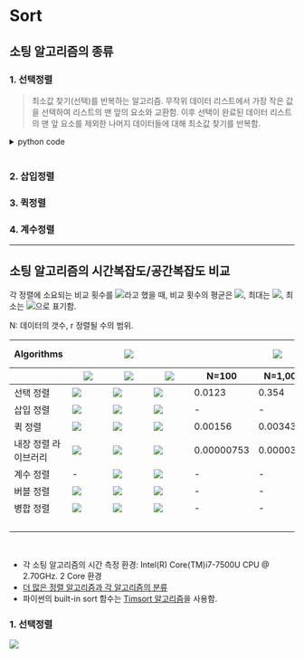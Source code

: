 # Sort

## 소팅 알고리즘의 종류

### 1. 선택정렬

> 최소값 찾기(선택)를 반복하는 알고리즘. 무작위 데이터 리스트에서 가장 작은 값을 선택하여 리스트의 맨 앞의 요소와 교환함. 이후 선택이 완료된 데이터 리스트의 맨 앞 요소를 제외한 나머지 데이터들에 대해 최소값 찾기를 반복함.

<details><summary>python code</summary>

```py
import random

def selection_sort(data_to_sort):
    for i in range(len(data_to_sort) - 1):
        min_idx = i
        for j in range(i + 1, len(data_to_sort)):
            if data_to_sort[min_idx] > data_to_sort[j]:
                min_idx = j
        data_to_sort[i], data_to_sort[min_idx] = data_to_sort[min_idx], data_to_sort[i]

    return data_to_sort

unsorted_data = [random.randint(0, 10) for _ in range(10)]
print('before: {}'.format(unsorted_data))
sorted_data = selection_sort(unsorted_data)
print('after:  {}'.format(sorted_data))

# Sample Output
# before: [3, 2, 4, 0, 5, 2, 1, 7, 1, 7]
# after:  [0, 1, 1, 2, 2, 3, 4, 5, 7, 7]
```

</details></br>


### 2. 삽입정렬


### 3. 퀵정렬


### 4. 계수정렬


---
## 소팅 알고리즘의 시간복잡도/공간복잡도 비교

각 정렬에 소요되는 비교 횟수를 <img src="https://chart.apis.google.com/chart?cht=tx&chl=C" />라고 했을 때, 비교 횟수의 평균은 <img src="https://chart.apis.google.com/chart?cht=tx&chl=C_%7Bave%7D" />, 최대는 <img src="https://chart.apis.google.com/chart?cht=tx&chl=C_%7Bmax%7D" />, 최소는 <img src="https://chart.apis.google.com/chart?cht=tx&chl=C_%7Bmin%7D" />으로 표기함. 

N: 데이터의 갯수, r 정렬될 수의 범위.

<table>
    <thead>
        <tr>
            <th>Algorithms</th>
            <th colspan="3" align="center"><img src="https://chart.apis.google.com/chart?cht=tx&chl=O(C)" /></th>
            <th colspan="3" align="center"><img src="https://chart.apis.google.com/chart?cht=tx&chl=Times(N)_%7Bsec%7D" /></th>
            <th colspan="2" align="center">Space Complexity</th>
        </tr>
        <tr>
            <th>&nbsp;</th>
            <th><img src="https://chart.apis.google.com/chart?cht=tx&chl=C_%7Bmin%7D" /></th>
            <th><img src="https://chart.apis.google.com/chart?cht=tx&chl=C_%7Bmax%7D" /></th>
            <th><img src="https://chart.apis.google.com/chart?cht=tx&chl=C_%7Bave%7D" /></th>
            <th>N=100</th>
            <th>N=1,000</th>
            <th>N=10,000</th>
            <th><img src="https://chart.apis.google.com/chart?cht=tx&chl=mem_%7Bworst%7D" /></th>
            <th><img src="https://chart.apis.google.com/chart?cht=tx&chl=mem_%7Bavg%7D" /></th>
        </tr>
    </thead>
    <tbody>
        <tr>
            <td>선택 정렬</td>
            <td><img src="https://chart.apis.google.com/chart?cht=tx&chl=O(N%5E2)" /></td>
            <td><img src="https://chart.apis.google.com/chart?cht=tx&chl=O(N%5E2)" /></td>
            <td><img src="https://chart.apis.google.com/chart?cht=tx&chl=O(N%5E2)" /></td>
            <td>0.0123</td>
            <td>0.354</td>
            <td>15.475</td>
            <td><img src="https://chart.apis.google.com/chart?cht=tx&chl=1" /></td>
            <td>-</td>
        </tr>
        <tr>
            <td>삽입 정렬</td>
            <td><img src="https://chart.apis.google.com/chart?cht=tx&chl=O(N)" /></td>
            <td><img src="https://chart.apis.google.com/chart?cht=tx&chl=O(N%5E2)" /></td>
            <td><img src="https://chart.apis.google.com/chart?cht=tx&chl=O(N%5E2)" /></td>
            <td>-</td>
            <td>-</td>
            <td>-</td>
            <td><img src="https://chart.apis.google.com/chart?cht=tx&chl=1" /></td>
            <td>-</td>
        </tr>
        <tr>
            <td>퀵 정렬</td>
            <td><img src="https://chart.apis.google.com/chart?cht=tx&chl=O(n%5Clog_%7B%7D%5C%20n)" /></td>
            <td><img src="https://chart.apis.google.com/chart?cht=tx&chl=O(N%5E2)" /></td>
            <td><img src="https://chart.apis.google.com/chart?cht=tx&chl=O(n%5Clog_%7B%7D%5C%20n)" /></td>
            <td>0.00156</td>
            <td>0.00343</td>
            <td>0.0312</td>
            <td><img src="https://chart.apis.google.com/chart?cht=tx&chl=N" /></td>
            <td><img src="https://chart.apis.google.com/chart?cht=tx&chl=%5Clog_%7B%7DN" /></td>
        </tr>
        <tr>
            <td>내장 정렬 라이브러리</td>
            <td><img src="https://chart.apis.google.com/chart?cht=tx&chl=O(N)" /></td>
            <td><img src="https://chart.apis.google.com/chart?cht=tx&chl=O(n%5Clog_%7B%7Dn)" /></td>
            <td><img src="https://chart.apis.google.com/chart?cht=tx&chl=O(n%5Clog_%7B%7Dn)" /></td>
            <td>0.00000753</td>
            <td>0.0000365</td>
            <td>0.000248</td>
            <td><img src="https://chart.apis.google.com/chart?cht=tx&chl=N" /></td>
            <td>-</td>
        </tr>
        <tr>
            <td>계수 정렬</td>
            <td>-</td>
            <td><img src="https://chart.apis.google.com/chart?cht=tx&chl=O(N%2Br)" /></td>
            <td><img src="https://chart.apis.google.com/chart?cht=tx&chl=O(N%2Br)" /></td>
            <td>-</td>
            <td>-</td>
            <td>-</td>
            <td><img src="https://chart.apis.google.com/chart?cht=tx&chl=N%2Br" /></td>
            <td><img src="https://chart.apis.google.com/chart?cht=tx&chl=N%2Br" /></td>
        </tr>
        <tr>
            <td>버블 정렬</td>
            <td><img src="https://chart.apis.google.com/chart?cht=tx&chl=O(N)" /></td>
            <td><img src="https://chart.apis.google.com/chart?cht=tx&chl=O(N^2)" /></td>
            <td><img src="https://chart.apis.google.com/chart?cht=tx&chl=O(N^2)" /></td>
            <td>-</td>
            <td>-</td>
            <td>-</td>
            <td><img src="https://chart.apis.google.com/chart?cht=tx&chl=1" /></td>
            <td>-</td>
        </tr>
        <tr>
            <td>병합 정렬</td>
            <td><img src="https://chart.apis.google.com/chart?cht=tx&chl=O(n%5Clog_%7B%7D%5C%20n)" /></td>
            <td><img src="https://chart.apis.google.com/chart?cht=tx&chl=O(n%5Clog_%7B%7D%5C%20n)" /></td>
            <td><img src="https://chart.apis.google.com/chart?cht=tx&chl=O(n%5Clog_%7B%7D%5C%20n)" /></td>
            <td>-</td>
            <td>-</td>
            <td>-</td>
            <td><img src="https://chart.apis.google.com/chart?cht=tx&chl=N" /></td>
            <td>-</td>
        </tr>
        <tr>
            <td>&ensp;&ensp;&ensp;&ensp;&ensp;&ensp;&ensp;</td>
            <td>&ensp;&ensp;&ensp;&ensp;&ensp;&ensp;&ensp;</td>
            <td>&ensp;&ensp;&ensp;&ensp;&ensp;&ensp;&ensp;</td>
            <td>&ensp;&ensp;&ensp;&ensp;&ensp;&ensp;&ensp;</td>
            <td>&ensp;&ensp;&ensp;&ensp;&ensp;&ensp;&ensp;</td>
            <td>&ensp;&ensp;&ensp;&ensp;&ensp;&ensp;&ensp;</td>
            <td>&ensp;&ensp;&ensp;&ensp;&ensp;&ensp;&ensp;</td>
            <td>&ensp;&ensp;&ensp;&ensp;&ensp;&ensp;&ensp;</td>
            <td>&ensp;&ensp;&ensp;&ensp;&ensp;&ensp;&ensp;</td>
        </tr>
    </tbody>
</table><br/>


* 각 소팅 알고리즘의 시간 측정 환경: Intel(R) Core(TM)i7-7500U CPU @ 2.70GHz. 2 Core 환경
* [더 많은 정렬 알고리즘과 각 알고리즘의 분류](https://ko.wikipedia.org/wiki/%EC%A0%95%EB%A0%AC_%EC%95%8C%EA%B3%A0%EB%A6%AC%EC%A6%98)
* 파이썬의 built-in sort 함수는 [Timsort 알고리즘](https://en.wikipedia.org/wiki/Timsort)을 사용함.

### 1. 선택정렬

<img src="https://chart.apis.google.com/chart?cht=tx&chl=%5C%5BC_%7Bmin%7D%5C%20%3D%5C%20C_%7Bave%7D%5C%20%3D%5C%20C_%7Bmax%7D%5C%20%3D%5C%20%5C%20%5Csum_%7Bi%3D1%7D%5E%7BN-1%7D%5C%20N%5C%20-%5C%20i%5C%20%5C%20%3D%5C%20%5Cfrac%7BN(N%5C%20-%5C%201)%7D%7B2%7D%5C%20%3D%5C%20O(N%5E2)%5C%5D" />
